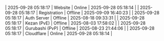 | 2025-09-28 05:18:17 | Website | Online | 2025-09-28 05:18:14 |
| 2025-09-28 05:18:17 | Registration | Offline | 2025-09-09 16:40:23 |
| 2025-09-28 05:18:17 | Auth Server | Offline | 2025-08-18 09:33:31 |
| 2025-09-28 05:18:17 | Kezan (PvE) | Offline | 2025-08-03 17:58:02 |
| 2025-09-28 05:18:17 | Gurubashi (PvP) | Offline | 2025-08-23 21:44:06 |
| 2025-09-28 05:18:17 | Cloudflare | Online | 2025-09-28 05:18:14 |
